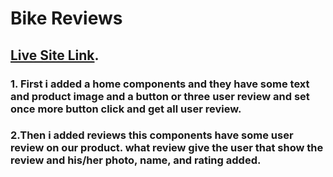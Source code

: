 # Bike Reviews

## [Live Site Link](https://assaignment-nine-bike-review.netlify.app/).

### 1. First i added a home components and they have some text and product image and a button or three user review and set once more button click and get all user review. 

### 2.Then i added reviews this components have some user review on our product. what review give the user that show the review and his/her photo, name, and rating added.


